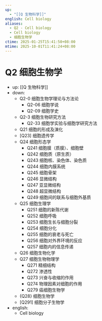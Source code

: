 ```yaml
---
up:
  - "[[Q 生物科学]]"
english: Cell biology
aliases:
  - Q2 - Cell biology
  - Cell biology
  - 细胞生物学
ctime: 2025-01-25T15:41:50+08:00
mtime: 2025-10-01T11:41:24+08:00
---
```


# Q2 细胞生物学

- up: [[Q 生物科学]]
- down:
	- Q2-0 细胞生物学理论与方法论
		- Q2-06 细胞学说
		- Q2-09 细胞学史
	- Q2-3 细胞生物研究方法
		- Q2-33 细胞学实验与细胞学研究方法
	- Q21 细胞的形成及演化
	- [Q23] 细胞遗传学
	- Q24 细胞形态学
		- Q241 细胞膜（质膜）、细胞壁
		- Q242 细胞质（原生质）
		- Q243 细胞核、染色体、染色质
		- Q244 细胞内膜系统
		- Q245 细胞骨架
		- Q246 显微结构
		- Q247 亚显微结构
		- Q248 超显微结构
		- Q249 细胞间的联系与细胞外基质
	- Q25 细胞生理学
		- Q251 细胞的新陈代谢
		- Q252 细胞呼吸
		- Q253 细胞生长与细胞分裂
		- Q254 细胞分化
		- Q255 细胞的衰老与死亡
		- Q256 细胞对外界环境的反应
		- Q257 细胞内的信息传递
	- Q26 细胞生物化学
	- Q27 细胞生物物理学
		- Q271 精细结构
		- Q272 渗透性
		- Q273 兴奋与收缩的作用
		- Q274 物理因素对细胞的作用
		- Q279 癌细胞生物学
	- {Q28} 细胞生物学
	- [Q291] 细胞分子生物学
- english:
	- Cell biology
